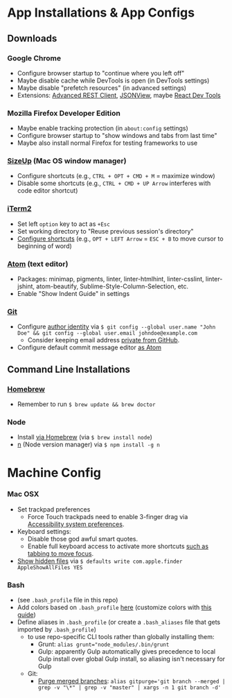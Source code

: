 # App Installations & App Configs

## Downloads

### Google Chrome
- Configure browser startup to "continue where you left off"
- Maybe disable cache while DevTools is open (in DevTools settings)
- Maybe disable "prefetch resources" (in advanced settings)
- Extensions: [Advanced REST Client](https://chrome.google.com/webstore/detail/advanced-rest-client/hgmloofddffdnphfgcellkdfbfbjeloo?hl=en-US), [JSONView](https://chrome.google.com/webstore/detail/jsonview/chklaanhfefbnpoihckbnefhakgolnmc/related?hl=en), maybe [React Dev Tools](https://chrome.google.com/webstore/detail/react-developer-tools/fmkadmapgofadopljbjfkapdkoienihi?hl=en)

### Mozilla Firefox Developer Edition
- Maybe enable tracking protection (in `about:config` settings)
- Configure browser startup to "show windows and tabs from last time"
- Maybe also install normal Firefox for testing frameworks to use

### [SizeUp](http://www.irradiatedsoftware.com/sizeup/) (Mac OS window manager)
- Configure shortcuts (e.g., `CTRL + OPT + CMD + M` = maximize window)
- Disable some shortcuts (e.g., `CTRL + CMD + UP Arrow` interferes with code editor shortcut)

### [iTerm2](https://www.iterm2.com/)
- Set left `option` key to act as `+Esc`
- Set working directory to "Reuse previous session's directory"
- [Configure shortcuts](https://codingphilosophy.wordpress.com/2013/04/20/move-the-cursor-word-by-word-on-mac-os-x-iterm2/) (e.g., `OPT + LEFT Arrow` = `ESC + B` to move cursor to beginning of word)

### [Atom](https://atom.io/) (text editor)
- Packages: minimap, pigments, linter, linter-htmlhint, linter-csslint, linter-jshint, atom-beautify, Sublime-Style-Column-Selection, etc.
- Enable "Show Indent Guide" in settings

### [Git](https://git-scm.com/)
- Configure [author identity](https://git-scm.com/book/en/v2/Getting-Started-First-Time-Git-Setup) via `$ git config --global user.name "John Doe" && git config --global user.email johndoe@example.com`
  - Consider keeping email address [private from GitHub](https://help.github.com/articles/keeping-your-email-address-private/).
- Configure default commit message editor [as Atom](http://blog.atom.io/2014/03/13/git-integration.html)

## Command Line Installations

### [Homebrew](http://brew.sh/)
- Remember to run `$ brew update && brew doctor`

### Node 
- Install [via Homebrew](http://blog.teamtreehouse.com/install-node-js-npm-mac) (via `$ brew install node`)
- [n](https://github.com/tj/n) (Node version manager) via `$ npm install -g n`

# Machine Config

### Mac OSX
- Set trackpad preferences
  - Force Touch trackpads need to enable 3-finger drag via [Accessibility system preferences](https://support.apple.com/en-us/HT204609).
- Keyboard settings:
  - Disable those god awful smart quotes.
  - Enable full keyboard access to activate more shortcuts [such as tabbing to move focus](http://superuser.com/questions/473143/how-to-tab-between-buttons-on-an-mac-os-x-dialog-box).
- [Show hidden files](http://ianlunn.co.uk/articles/quickly-showhide-hidden-files-mac-os-x-mavericks/) via `$ defaults write com.apple.finder AppleShowAllFiles YES`

### Bash 
- (see `.bash_profile` file in this repo)
- Add colors based on `.bash_profile` [here](http://www.justgoscha.com/programming/2014/03/22/Pimping-my-terminal.html) (customize colors with [this guide](http://vim.wikia.com/wiki/Xterm256_color_names_for_console_Vim))
- Define aliases in `.bash_profile` (or create a `.bash_aliases` file that gets imported by `.bash_profile`)
  - to use repo-specific CLI tools rather than globally installing them:
    - Grunt: `alias grunt="node_modules/.bin/grunt`
    - Gulp: apparently Gulp automatically gives precedence to local Gulp install over global Gulp install, so aliasing isn't  necessary for Gulp
  - Git:
    - [Purge merged branches](http://stackoverflow.com/questions/17983068/delete-local-git-branches-after-deleting-them-on-the-remote-repo): `alias gitpurge='git branch --merged | grep -v "\*" | grep -v "master" | xargs -n 1 git branch -d'`
